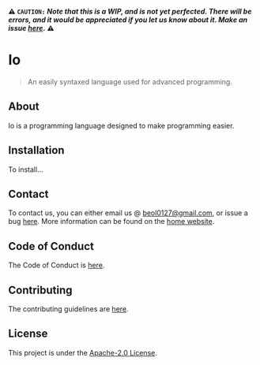 **⚠️ `CAUTION:` _Note that this is a WIP, and is not yet perfected. There will be errors, and it would be appreciated if you let us know about it. Make an issue [here](https://github.com/JBYT27/io/issues)._ ⚠️**

# Io
> An easily syntaxed language used for advanced programming.

## About
Io is a programming language designed to make programming easier. 

## Installation
To install...

## Contact
To contact us, you can either email us @ beol0127@gmail.com, or issue a bug [here](https://github.com/JBYT27/io/issues). More information can be found on the [home website](https://jbyt27.github.io/io/).

## Code of Conduct
The Code of Conduct is [here](https://github.com/JBYT27/io/blob/main/CODE_OF_CONDUCT.md).

## Contributing
The contributing guidelines are [here](https://github.com/JBYT27/io/blob/main/CONTRIBUTING.md).

## License
This project is under the [Apache-2.0 License](https://github.com/JBYT27/io/blob/main/LICENSE).

